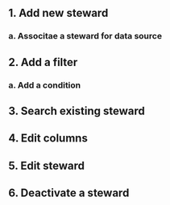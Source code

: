 ## 1. Add new steward

### a. Associtae a steward for data source

## 2. Add a filter


### a. Add a condition


## 3. Search existing steward


## 4. Edit columns


## 5. Edit steward


## 6. Deactivate a steward


